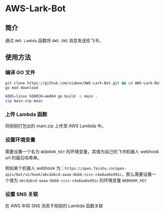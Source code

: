 # AWS-Lark-Bot
## 简介

通过 `AWS Lambda` 函数将 `AWS SNS` 消息发送给飞书。



## 使用方法

### 编译 GO 文件

 ```bash
 git clone https://github.com/xiabee/AWS-Lark-Bot.git && cd AWS-Lark-Bot
 go mod download
 
 GOOS=linux GOARCH=amd64 go build -o main .
 zip main.zip main
 ```



### 上传 Lambda 函数

将刚刚打包出的 main.zip 上传至 AWS Lambda 中。



### 设置环境变量

需要设置一个名为 `WEBHOOK_KEY` 的环境变量，其值为自己的飞书机器人 webhook url 的最后哈希串。

例如某个机器人 webhook 为：`https://open.feishu.cn/open-apis/bot/v2/hook/abcdabcd-aaaa-bbbb-cccc-c4a8aa6ed91c`，那么需要设置一个值为 `abcdabcd-aaaa-bbbb-cccc-c4a8aa6ed91c` 的环境变量 `WEBHOOK_KEY`



### 设置 SNS 关联

在 AWS 中将 SNS 消息于刚刚的 Lambda 函数关联
